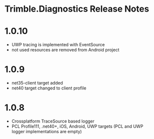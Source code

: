 # Trimble.Diagnostics Release Notes

# 1.0.10

* UWP tracing is implemented with EventSource
* not used resources are removed from Android project 

# 1.0.9

* net35-client target added
* net40 target changed to client profile

# 1.0.8

* Crossplatform TraceSource based logger
* PCL Profile111, .net40+, iOS, Android, UWP targets (PCL and UWP logger implementations are empty)
